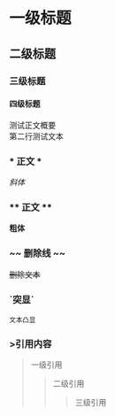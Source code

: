# 一级标题

## 二级标题

### 三级标题

#### 四级标题

测试正文概要<br>
第二行测试文本

### \* 正文 \* 
*斜体*

### \*\* 正文 \*\*
**粗体**

### \~\~ 删除线 \~\~
~~删除文本~~

### \`突显\`
`文本凸显`


### \>引用内容

>一级引用
>>二级引用
>>>三级引用
